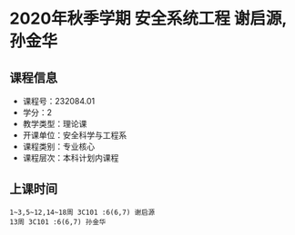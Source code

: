 # 2020年秋季学期 安全系统工程 谢启源, 孙金华






## 课程信息

- 课程号：232084.01
- 学分：2
- 教学类型：理论课
- 开课单位：安全科学与工程系
- 课程类别：专业核心
- 课程层次：本科计划内课程

## 上课时间

```
1~3,5~12,14~18周 3C101 :6(6,7) 谢启源
13周 3C101 :6(6,7) 孙金华
```

